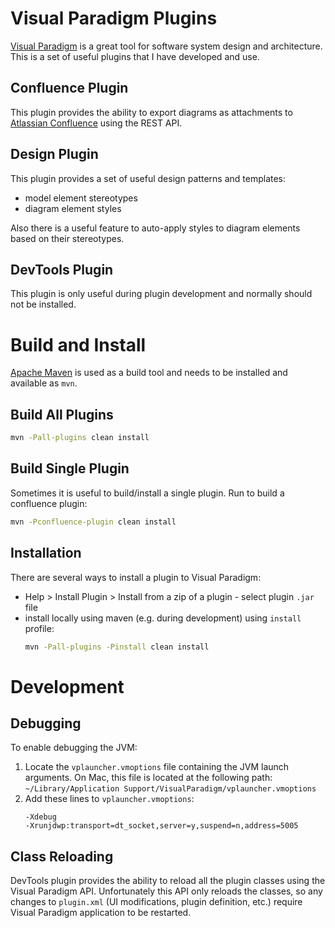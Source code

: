 # Visual Paradigm Plugins
[Visual Paradigm](https://www.visual-paradigm.com) is a great tool for software system design and architecture.
This is a set of useful plugins that I have developed and use.

## Confluence Plugin
This plugin provides the ability to export diagrams as attachments
to [Atlassian Confluence](https://www.atlassian.com/software/confluence) using the REST API.

## Design Plugin
This plugin provides a set of useful design patterns and templates:
- model element stereotypes
- diagram element styles

Also there is a useful feature to auto-apply styles to diagram elements based on their stereotypes. 

## DevTools Plugin
This plugin is only useful during plugin development and normally should not be installed.


# Build and Install
[Apache Maven](http://maven.apache.org) is used as a build tool and needs to be installed and available as `mvn`.

## Build All Plugins
```bash
mvn -Pall-plugins clean install
```

## Build Single Plugin
Sometimes it is useful to build/install a single plugin. Run to build a confluence plugin:
```bash
mvn -Pconfluence-plugin clean install
```

## Installation
There are several ways to install a plugin to Visual Paradigm:
- Help > Install Plugin > Install from a zip of a plugin - select plugin `.jar` file
- install locally using maven (e.g. during development) using `install` profile:
    ```bash
    mvn -Pall-plugins -Pinstall clean install
    ``` 

# Development
## Debugging
To enable debugging the JVM:
1. Locate the `vplauncher.vmoptions` file containing the JVM launch arguments.
    On Mac, this file is located at the following path: `~/Library/Application Support/VisualParadigm/vplauncher.vmoptions`
1. Add these lines to `vplauncher.vmoptions`:
    ```text
    -Xdebug
    -Xrunjdwp:transport=dt_socket,server=y,suspend=n,address=5005
    ```

## Class Reloading
DevTools plugin provides the ability to reload all the plugin classes using the Visual Paradigm API.
Unfortunately this API only reloads the classes, so any changes to `plugin.xml`
(UI modifications, plugin definition, etc.) require Visual Paradigm application to be restarted.
